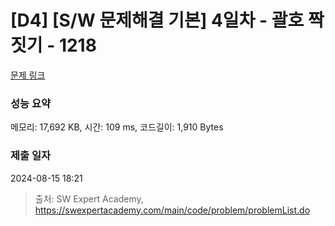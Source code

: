 # [D4] [S/W 문제해결 기본] 4일차 - 괄호 짝짓기 - 1218 

[문제 링크](https://swexpertacademy.com/main/code/problem/problemDetail.do?contestProbId=AV14eWb6AAkCFAYD) 

### 성능 요약

메모리: 17,692 KB, 시간: 109 ms, 코드길이: 1,910 Bytes

### 제출 일자

2024-08-15 18:21



> 출처: SW Expert Academy, https://swexpertacademy.com/main/code/problem/problemList.do